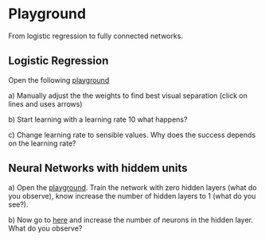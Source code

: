 # Playground 
From logistic regression to fully connected networks.

## Logistic Regression

Open the following [playground](http://playground.tensorflow.org/#activation=sigmoid&batchSize=10&dataset=gauss&regDataset=reg-plane&learningRate=0.1&regularizationRate=0&noise=50&networkShape=&seed=0.01840&showTestData=false&discretize=false&percTrainData=50&x=true&y=true&xTimesY=false&xSquared=false&ySquared=false&cosX=false&sinX=false&cosY=false&sinY=false&collectStats=false&problem=classification&initZero=false&hideText=false&stepButton_hide=false&activation_hide=true&problem_hide=true&noise_hide=false&batchSize_hide=true&dataset_hide=true&regularization_hide=true&playButton_hide=false&learningRate_hide=false&regularizationRate_hide=true&percTrainData_hide=true&numHiddenLayers_hide=true)

a) Manually adjust the the weights to find best visual separation (click on lines and uses arrows)

b) Start learning with a learning rate 10 what happens? 

c) Change learning rate to sensible values. Why does the success depends on the learning rate?


## Neural Networks with hiddem units
<!--- Linear Seperation -->
a) Open the [playground](http://playground.tensorflow.org/#activation=sigmoid&batchSize=10&dataset=xor&regDataset=reg-plane&learningRate=0.03&regularizationRate=0&noise=5&networkShape=&seed=0.07296&showTestData=false&discretize=false&percTrainData=50&x=true&y=true&xTimesY=false&xSquared=false&ySquared=false&cosX=false&sinX=false&cosY=false&sinY=false&collectStats=false&problem=classification&initZero=false&hideText=false&problem_hide=true&batchSize_hide=true&dataset_hide=true&percTrainData_hide=true&regularizationRate_hide=true&learningRate_hide=true&discretize_hide=true&activation_hide=true&regularization_hide=true). Train the network with zero hidden layers (what do you observe), know increase the number of hidden layers to 1 (what do you see?).


<!--- Universal function approximator -->
b) Now go to [here](http://playground.tensorflow.org/#activation=tanh&batchSize=10&dataset=circle&regDataset=reg-plane&learningRate=0.03&regularizationRate=0&noise=0&networkShape=2&seed=0.83173&showTestData=false&discretize=false&percTrainData=50&x=true&y=true&xTimesY=false&xSquared=false&ySquared=false&cosX=false&sinX=false&cosY=false&sinY=false&collectStats=false&problem=classification&initZero=false&hideText=false&showTestData_hide=true&activation_hide=true&problem_hide=true&noise_hide=true&batchSize_hide=true&dataset_hide=true&regularization_hide=true&discretize_hide=true&numHiddenLayers_hide=true) and increase the number of neurons in the hidden layer. What do you observe?

